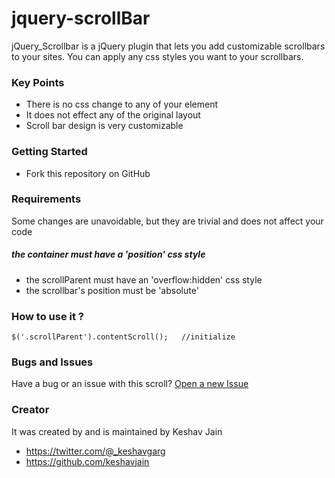 # jquery-scrollBar
jQuery_Scrollbar is a jQuery plugin that lets you add customizable scrollbars to your sites. You can apply any css styles you want to your scrollbars.

### Key Points
- There is no css change to any of your element
- It does not effect any of the original layout
- Scroll bar design is very customizable


### Getting Started
- Fork this repository on GitHub

### Requirements
Some changes are unavoidable, but they are trivial and does not affect your code

##### the container must have a 'position' css style
- the scrollParent must have an 'overflow:hidden' css style
- the scrollbar's position must be 'absolute'


### How to use it ?
```
$('.scrollParent').contentScroll();   //initialize
```

### Bugs and Issues
Have a bug or an issue with this scroll? [Open a new Issue](https://github.com/keshavjain/jquery-scrollBar/issues)

### Creator
It was created by and is maintained by Keshav Jain
* https://twitter.com/@_keshavgarg
* https://github.com/keshavjain


